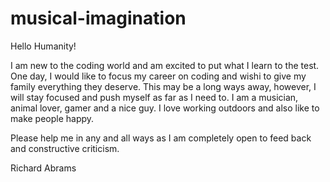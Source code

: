 # musical-imagination

Hello Humanity!

I am new to the coding world and am excited to put what I learn to the test. One day, I would like to focus my career on coding and wishi to give my family everything they deserve. This may be a long ways away, however, I will stay focused and push myself as far as I need to. I am a musician, animal lover, gamer and a nice guy. I love working outdoors and also like to make people happy. 

Please help me in any and all ways as I am completely open to feed back and constructive criticism. 

Richard Abrams
